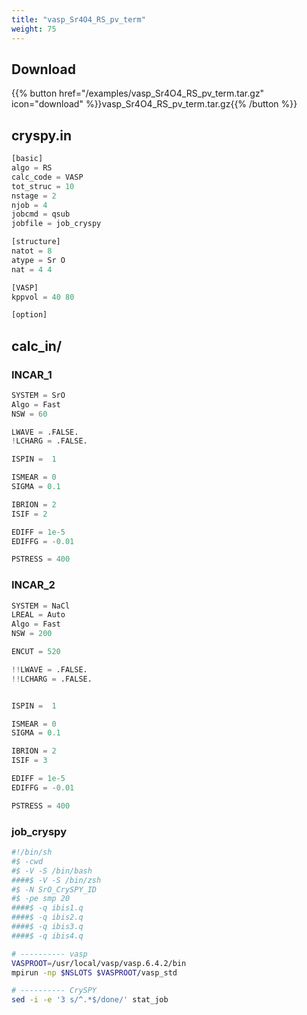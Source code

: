 ```yaml
---
title: "vasp_Sr4O4_RS_pv_term"
weight: 75
---
```


## Download
{{% button href="/examples/vasp_Sr4O4_RS_pv_term.tar.gz" icon="download" %}}vasp_Sr4O4_RS_pv_term.tar.gz{{% /button %}}

## cryspy.in
``` python
[basic]
algo = RS
calc_code = VASP
tot_struc = 10
nstage = 2
njob = 4
jobcmd = qsub
jobfile = job_cryspy

[structure]
natot = 8
atype = Sr O
nat = 4 4

[VASP]
kppvol = 40 80

[option]
```

## calc_in/

### INCAR_1
``` python
SYSTEM = SrO
Algo = Fast
NSW = 60

LWAVE = .FALSE.
!LCHARG = .FALSE.

ISPIN =  1

ISMEAR = 0
SIGMA = 0.1

IBRION = 2
ISIF = 2

EDIFF = 1e-5
EDIFFG = -0.01

PSTRESS = 400
```

### INCAR_2
``` python
SYSTEM = NaCl
LREAL = Auto
Algo = Fast
NSW = 200

ENCUT = 520

!!LWAVE = .FALSE.
!!LCHARG = .FALSE.


ISPIN =  1

ISMEAR = 0
SIGMA = 0.1

IBRION = 2
ISIF = 3

EDIFF = 1e-5
EDIFFG = -0.01

PSTRESS = 400
```

### job_cryspy
``` bash
#!/bin/sh
#$ -cwd
#$ -V -S /bin/bash
####$ -V -S /bin/zsh
#$ -N SrO_CrySPY_ID
#$ -pe smp 20
####$ -q ibis1.q
####$ -q ibis2.q
####$ -q ibis3.q
####$ -q ibis4.q

# ---------- vasp
VASPROOT=/usr/local/vasp/vasp.6.4.2/bin
mpirun -np $NSLOTS $VASPROOT/vasp_std

# ---------- CrySPY
sed -i -e '3 s/^.*$/done/' stat_job
```